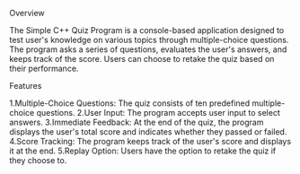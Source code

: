 Overview

The Simple C++ Quiz Program is a console-based application designed to test user's knowledge on various topics through multiple-choice questions. The program asks a series of questions, evaluates the user's answers, and keeps track of the score. Users can choose to retake the quiz based on their performance.

Features

1.Multiple-Choice Questions: The quiz consists of ten predefined multiple-choice questions.
2.User Input: The program accepts user input to select answers.
3.Immediate Feedback: At the end of the quiz, the program displays the user's total score and indicates whether they passed or failed.
4.Score Tracking: The program keeps track of the user's score and displays it at the end.
5.Replay Option: Users have the option to retake the quiz if they choose to.
